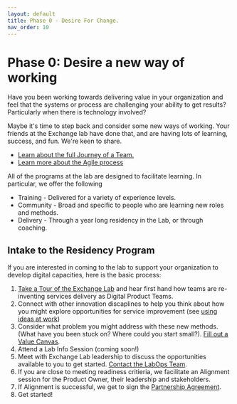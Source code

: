 ```yaml
---
layout: default
title: Phase 0 - Desire For Change.
nav_order: 10
---
```


# Phase 0: Desire a new way of working

Have you been working towards delivering value in your organization and feel that the systems or process are challenging your ability to get results? Particularly when there is technology involved?

Maybe it's time to step back and consider some new ways of working. Your friends at the Exchange lab have done that, and are having lots of learning, success, and fun. We're keen to share.

* <a href="/ExchangeLabOps/One-Pager_Journey-of-an-Exchange-Lab-Team.pdf">Learn about the full Journey of a Team.</a>
* [Learn more about the Agile process](https://developer.gov.bc.ca/Agile-Delivery-Process/Agile-Delivery-Process)

All of the programs at the lab are designed to facilitate learning. In particular, we offer the following
* Training - Delivered for a variety of experience levels.
* Community - Broad and specific to people who are learning new roles and methods.
* Delivery - Through a year long residency in the Lab, or through coaching.

## Intake to the Residency Program
If you are interested in coming to the lab to support your organization to develop digital capacities, here is the basic process:

1. [Take a Tour of the Exchange Lab](https://www.eventbrite.ca/e/take-a-walk-on-the-agile-side-tour-of-bc-govs-csi-lab-tickets-43946375793) and hear first hand how teams are re-inventing services delivery as Digital Product Teams. 
2. Connect with other innovation discaplines to help you think about how you might explore opportunities for service improvement (see [using ideas at work](https://www2.gov.bc.ca/gov/content/careers-myhr/all-employees/new-employees/next-steps/first-six-months))
3. Consider what problem you might address with these new methods. (What have you been stuck on? Where could you start small?). [Fill out a Value Canvas](https://github.com/bcgov/ExchangeLabOps/blob/master/0_Desire-a-new-way-of-working/Lab-Residency_Intake-Value-Canvas-Workbook.pdf).
4. Attend a Lab Info Session (coming soon!)
5. Meet with Exchange Lab leadership to discuss the opportunities available to you to get started. [Contact the LabOps Team](ExchangeLab@gov.bc.ca).
6. If you are close to meeting readiness critieria, we facilitate an Alignment session for the Product Owner, their leadership and stakeholders.
7. If Alignment is successful, we get to sign the [Partnership Agreement](https://github.com/bcgov/ExchangeLabOps/blob/master/0_Desire-a-new-way-of-working/Lab-Residency-Partnership-Agreement.pdf).
8. Get started!

